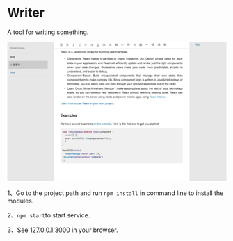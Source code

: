 # Writer
A tool for writing something.

![image](https://raw.githubusercontent.com/Lucassssss/Writer/master/public/images/screenshot.png)

1、Go to the project path  and run ``` npm install ``` in command line to install the modules.

2、``` npm start ```to start service.

3、See [127.0.0.1:3000](http://127.0.0.1:3000) in your browser.
